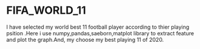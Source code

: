 # FIFA_WORLD_11
I have selected my world best 11 football player according to thier playing psition .Here i use numpy,pandas,saeborn,matplot library to extract feature and plot the graph.And, my choose my best playing 11 of 2020.
